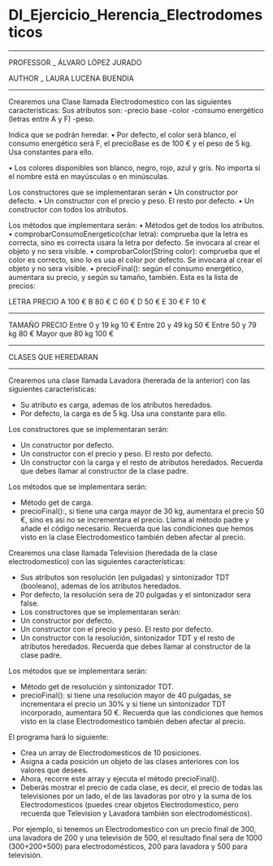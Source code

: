 # DI_Ejercicio_Herencia_Electrodomesticos
_____________
PROFESSOR _ ÁLVARO LÓPEZ JURADO

AUTHOR _ LAURA LUCENA BUENDIA
_____________
Crearemos una Clase llamada Electrodomestico con las siguientes características:
Sus atributos son:
-precio base
-color
-consumo energético (letras entre A y F)
-peso. 

Indica que se podrán heredar.
•	Por defecto, el color será blanco, el consumo energético será F,
	el precioBase es de 100 € y el peso de 5 kg. 
	Usa constantes para ello.

•	Los colores disponibles son blanco, negro, rojo, azul y gris.
	No importa si el nombre está en mayúsculas o en minúsculas.

Los constructores que se implementaran serán
•	Un constructor por defecto.
•	Un constructor con el precio y peso. El resto por defecto.
•	Un constructor con todos los atributos.

Los métodos que implementara serán:
• Métodos get de todos los atributos.
• comprobarConsumoEnergetico(char letra): comprueba que la letra es correcta, sino es correcta usara la letra por defecto. 
	Se invocara al crear el objeto y no sera visible.
• comprobarColor(String color): comprueba que el color es correcto, sino lo es usa el color por defecto. 
	Se invocara al crear el objeto y no sera visible.
• precioFinal(): según el consumo energético, aumentara su precio, y según su tamaño, también. 
	Esta es la lista de precios:

LETRA		PRECIO
A		100 €
B		80 €
C		60 €
D		50 €
E		30 €
F		10 €

_______________________________
TAMAÑO			PRECIO
Entre 0 y 19 kg		10 €
Entre 20 y 49 kg	50 €
Entre 50 y 79 kg	80 €
Mayor que 80 kg		100 €

_______________________________
CLASES QUE HEREDARAN
_______________________________
Crearemos una clase llamada Lavadora  (hererada de la anterior) con las siguientes características:
*	Su atributo es carga, ademas de los atributos heredados.
*	Por defecto, la carga es de 5 kg. Usa una constante para ello.

Los constructores que se implementaran serán:
*	Un constructor por defecto.
*	Un constructor con el precio y peso. El resto por defecto.
*	Un constructor con la carga y el resto de atributos heredados. Recuerda que debes llamar al constructor de la clase padre.

Los métodos que se implementara serán:
*	Método get de carga.
*	precioFinal():, si tiene una carga mayor de 30 kg, aumentara el precio 50 €, sino es así no se incrementara el precio. Llama al método padre y añade el código necesario. 
Recuerda que las condiciones que hemos visto en la clase Electrodomestico también deben afectar al precio.

Crearemos una clase llamada Television (heredada de la clase electrodomestico) con las siguientes características:
*	Sus atributos son resolución (en pulgadas) y sintonizador TDT (booleano), ademas de los atributos heredados.
*	Por defecto, la resolución sera de 20 pulgadas y el sintonizador sera false.
*	Los constructores que se implementaran serán:
*	Un constructor por defecto.
*	Un constructor con el precio y peso. El resto por defecto.
*	Un constructor con la resolución, sintonizador TDT y el resto de atributos heredados. Recuerda que debes llamar al constructor de la clase padre.

Los métodos que se implementara serán:
*	Método get de resolución y sintonizador TDT.
*	precioFinal(): si tiene una resolución mayor de 40 pulgadas, se incrementara el precio un 30% y si tiene un sintonizador TDT incorporado, aumentara 50 €.
	Recuerda que las condiciones que hemos visto en la clase Electrodomestico también deben afectar al precio.

El programa hará lo siguiente:
*	Crea un array de Electrodomesticos de 10 posiciones.
*	Asigna a cada posición un objeto de las clases anteriores con los valores que desees.
*	Ahora, recorre este array y ejecuta el método precioFinal().
*	Deberás mostrar el precio de cada clase, es decir, el precio de todas las televisiones por un lado, el de las lavadoras por otro y la suma de los Electrodomesticos
(puedes crear objetos Electrodomestico, pero recuerda que Television y Lavadora también son electrodomésticos). 

.
Por ejemplo, si tenemos un Electrodomestico con un precio final de 300, una lavadora de 200 y una televisión de 500, el resultado final sera de 1000 (300+200+500) para electrodomésticos, 200 para lavadora y 500 para televisión.
